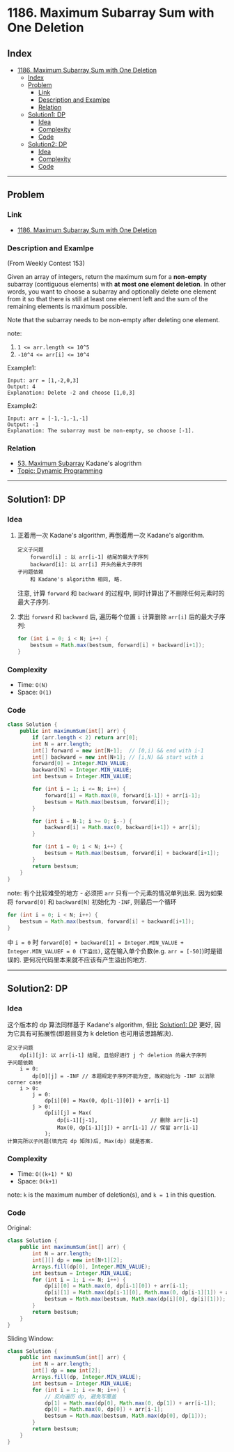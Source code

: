 # 1186. Maximum Subarray Sum with One Deletion

## Index

- [1186. Maximum Subarray Sum with One Deletion](#1186-maximum-subarray-sum-with-one-deletion)
  - [Index](#index)
  - [Problem](#problem)
    - [Link](#link)
    - [Description and Examlpe](#description-and-examlpe)
    - [Relation](#relation)
  - [Solution1: DP](#solution1-dp)
    - [Idea](#idea)
    - [Complexity](#complexity)
    - [Code](#code)
  - [Solution2: DP](#solution2-dp)
    - [Idea](#idea-1)
    - [Complexity](#complexity-1)
    - [Code](#code-1)

----

## Problem

### Link

- [1186. Maximum Subarray Sum with One Deletion][1]

### Description and Examlpe

(From Weekly Contest 153)

Given an array of integers, return the maximum sum for a **non-empty** subarray (contiguous elements) with **at most one element deletion**. In other words, you want to choose a subarray and optionally delete one element from it so that there is still at least one element left and the sum of the remaining elements is maximum possible.

Note that the subarray needs to be non-empty after deleting one element.

note:

1. `1 <= arr.length <= 10^5`
2. `-10^4 <= arr[i] <= 10^4`

Example1:

```nohighlight
Input: arr = [1,-2,0,3]
Output: 4
Explanation: Delete -2 and choose [1,0,3]
```

Example2:

```nohighlight
Input: arr = [-1,-1,-1,-1]
Output: -1
Explanation: The subarray must be non-empty, so choose [-1].
```

### Relation

- [53. Maximum Subarray][2] Kadane's alogrithm
- [Topic: Dynamic Programming][3]

----

## Solution1: DP

### Idea

1. 正着用一次 Kadane's algorithm, 再倒着用一次 Kadane's algorithm.

    ```nohighlight
    定义子问题
        forward[i] : 以 arr[i-1] 结尾的最大子序列
        backward[i]: 以 arr[i] 开头的最大子序列
    子问题依赖
        和 Kadane's algorithm 相同, 略.
    ```

    注意, 计算 `forward` 和 `backward` 的过程中, 同时计算出了不删除任何元素时的最大子序列.

2. 求出 `forward` 和 `backward` 后, 遍历每个位置 `i` 计算删除 `arr[i]` 后的最大子序列:

    ```java
    for (int i = 0; i < N; i++) {
        bestsum = Math.max(bestsum, forward[i] + backward[i+1]);
    }
    ```

### Complexity

- Time: `O(N)`
- Space: `O(1)`

### Code

```java
class Solution {
    public int maximumSum(int[] arr) {
        if (arr.length < 2) return arr[0];
        int N = arr.length;
        int[] forward = new int[N+1];  // [0,i) && end with i-1
        int[] backward = new int[N+1]; // [i,N) && start with i
        forward[0] = Integer.MIN_VALUE;
        backward[N] = Integer.MIN_VALUE;
        int bestsum = Integer.MIN_VALUE;

        for (int i = 1; i <= N; i++) {
            forward[i] = Math.max(0, forward[i-1]) + arr[i-1];
            bestsum = Math.max(bestsum, forward[i]);
        }

        for (int i = N-1; i >= 0; i--) {
            backward[i] = Math.max(0, backward[i+1]) + arr[i];
        }

        for (int i = 0; i < N; i++) {
            bestsum = Math.max(bestsum, forward[i] + backward[i+1]);
        }
        return bestsum;
    }
}
```

note: 有个比较难受的地方 - 必须把 `arr` 只有一个元素的情况单列出来. 因为如果将 `forward[0]` 和 `backward[N]` 初始化为 `-INF`, 则最后一个循环

```java
for (int i = 0; i < N; i++) {
    bestsum = Math.max(bestsum, forward[i] + backward[i+1]);
}
```

中 `i = 0` 时 `forward[0] + backward[1] = Integer.MIN_VALUE + Integer.MIN_VALUEF = 0 (下溢出)`, 这在输入单个负数(e.g. `arr = [-50]`)时是错误的. 更何况代码里本来就不应该有产生溢出的地方.

----

## Solution2: DP

### Idea

这个版本的 dp 算法同样基于 Kadane's algorithm, 但比 [Solution1: DP](#solution1-dp) 更好, 因为它具有可拓展性(即题目变为 k deletion 也可用该思路解决).

```nohighlight
定义子问题
    dp[i][j]: 以 arr[i-1] 结尾, 且恰好进行 j 个 deletion 的最大子序列
子问题依赖
    i = 0:
        dp[0][j] = -INF // 本题规定子序列不能为空, 故初始化为 -INF 以消除 corner case
    i > 0:
        j = 0:
            dp[i][0] = Max(0, dp[i-1][0]) + arr[i-1]
        j > 0:
            dp[i][j] = Max(
                dp[i-1][j-1],                 // 删除 arr[i-1]
                Max(0, dp[i-1][j]) + arr[i-1] // 保留 arr[i-1]
            );
计算完所以子问题(填充完 dp 矩阵)后, Max(dp) 就是答案.
```

### Complexity

- Time: `O((k+1) * N)`
- Space: `O(k+1)`

note: `k` is the maximum number of deletion(s), and `k = 1` in this question.

### Code

Original:

```java
class Solution {
    public int maximumSum(int[] arr) {
        int N = arr.length;
        int[][] dp = new int[N+1][2];
        Arrays.fill(dp[0], Integer.MIN_VALUE);
        int bestsum = Integer.MIN_VALUE;
        for (int i = 1; i <= N; i++) {
            dp[i][0] = Math.max(0, dp[i-1][0]) + arr[i-1];
            dp[i][1] = Math.max(dp[i-1][0], Math.max(0, dp[i-1][1]) + arr[i-1]);
            bestsum = Math.max(bestsum, Math.max(dp[i][0], dp[i][1]));
        }
        return bestsum;
    }
}
```

Sliding Window:

```java
class Solution {
    public int maximumSum(int[] arr) {
        int N = arr.length;
        int[] dp = new int[2];
        Arrays.fill(dp, Integer.MIN_VALUE);
        int bestsum = Integer.MIN_VALUE;
        for (int i = 1; i <= N; i++) {
            // 反向遍历 dp, 避免写覆盖
            dp[1] = Math.max(dp[0], Math.max(0, dp[1]) + arr[i-1]);
            dp[0] = Math.max(0, dp[0]) + arr[i-1];
            bestsum = Math.max(bestsum, Math.max(dp[0], dp[1]));
        }
        return bestsum;
    }
}
```

[1]: https://leetcode.com/problems/maximum-subarray-sum-with-one-deletion/
[2]: ./53.maximum-subarray.md
[3]: ../topics/dynamic-programming.md
